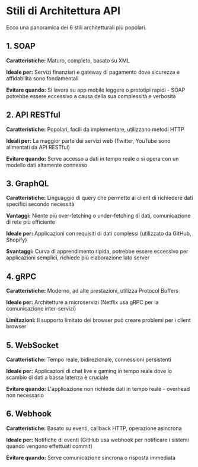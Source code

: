 # Stili di Architettura API

Ecco una panoramica dei 6 stili architetturali più popolari.

## 1. SOAP

**Caratteristiche:** Maturo, completo, basato su XML

**Ideale per:** Servizi finanziari e gateway di pagamento dove sicurezza e affidabilità sono fondamentali

**Evitare quando:** Si lavora su app mobile leggere o prototipi rapidi - SOAP potrebbe essere eccessivo a causa della sua complessità e verbosità

## 2. API RESTful

**Caratteristiche:** Popolari, facili da implementare, utilizzano metodi HTTP

**Ideali per:** La maggior parte dei servizi web (Twitter, YouTube sono alimentati da API RESTful)

**Evitare quando:** Serve accesso a dati in tempo reale o si opera con un modello dati altamente connesso

## 3. GraphQL

**Caratteristiche:** Linguaggio di query che permette ai client di richiedere dati specifici secondo necessità

**Vantaggi:** Niente più over-fetching o under-fetching di dati, comunicazione di rete più efficiente

**Ideale per:** Applicazioni con requisiti di dati complessi (utilizzato da GitHub, Shopify)

**Svantaggi:** Curva di apprendimento ripida, potrebbe essere eccessivo per applicazioni semplici, richiede più elaborazione lato server

## 4. gRPC

**Caratteristiche:** Moderno, ad alte prestazioni, utilizza Protocol Buffers

**Ideale per:** Architetture a microservizi (Netflix usa gRPC per la comunicazione inter-servizi)

**Limitazioni:** Il supporto limitato dei browser può creare problemi per i client browser

## 5. WebSocket

**Caratteristiche:** Tempo reale, bidirezionale, connessioni persistenti

**Ideale per:** Applicazioni di chat live e gaming in tempo reale dove lo scambio di dati a bassa latenza è cruciale

**Evitare quando:** L'applicazione non richiede dati in tempo reale - overhead non necessario

## 6. Webhook

**Caratteristiche:** Basato su eventi, callback HTTP, operazione asincrona

**Ideale per:** Notifiche di eventi (GitHub usa webhook per notificare i sistemi quando vengono effettuati commit)

**Evitare quando:** Serve comunicazione sincrona o risposta immediata
